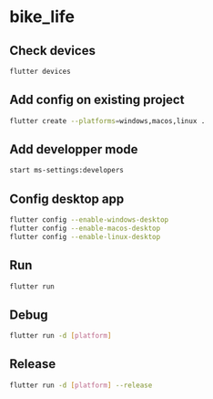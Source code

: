 # bike_life

## Check devices

```sh
flutter devices
```

## Add config on existing project

```sh
flutter create --platforms=windows,macos,linux .
```

## Add developper mode

```sh
start ms-settings:developers
```

## Config desktop app

```sh
flutter config --enable-windows-desktop
flutter config --enable-macos-desktop
flutter config --enable-linux-desktop
```

## Run     

```sh
flutter run 
```

## Debug

```sh
flutter run -d [platform]
```

## Release

```sh
flutter run -d [platform] --release
```